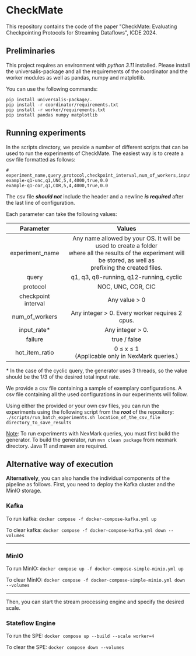 # CheckMate
This repository contains the code of the paper "CheckMate: Evaluating Checkpointing Protocols for Streaming Dataflows", ICDE 2024.

## Preliminaries

This project requires an environment with *python 3.11* installed. 
Please install the universalis-package and all the requirements of the coordinator
and the worker modules as well as pandas, numpy and matplotlib. 

You can use the following commands:

```
pip install universalis-package/.  
pip install -r coordinator/requirements.txt
pip install -r worker/requirements.txt
pip install pandas numpy matplotlib
```

## Running experiments

In the scripts directory, we provide a number of different scripts that can be used to run the experiments of CheckMate.
The easiest way is to create a csv file formatted as follows:

```
# experiment_name,query,protocol,checkpoint_interval,num_of_workers,input_rate,failure,hot_item_ratio
example-q1-unc,q1,UNC,5,4,4000,true,0.0
example-q1-cor,q1,COR,5,4,4000,true,0.0

```
The csv file _**should not**_ include the header and a newline ***is required*** after the last line of configuration.

Each parameter can take the following values:

|    **Parameter**    |                                                                               **Values**                                                                                |
|:-------------------:|:-----------------------------------------------------------------------------------------------------------------------------------------------------------------------:|
|   experiment_name   | Any name allowed by your OS. It will be used to create a folder<br> where all the results of the experiment will be stored, as well as<br> prefixing the created files. |
|        query        |                                                                 q1, q3, q8-running, q12-running, cyclic                                                                 |
|      protocol       |                                                                           NOC, UNC, COR, CIC                                                                            |
| checkpoint interval |                                                                              Any value > 0                                                                              |
|   num_of_workers    |                                                             Any integer > 0. Every worker requires 2 cpus.                                                              |
|     input_rate*     |                                                                            Any integer > 0.                                                                             |
|       failure       |                                                                              true / false                                                                               |
|   hot_item_ratio    |                                                      0 $\leq$ x $\leq$ 1<br> (Applicable only in NexMark queries.)                                                      |

\* In the case of the cyclic query, the generator uses 3 threads, so the value should be the 1/3 of the desired total 
input rate.


We provide a csv file containing a sample of exemplary configurations. A csv file containing all the used configurations
in our experiments will follow. 

Using either the provided or your own csv files, you can run the experiments using the following script from the ***root*** 
of the repository:  
`./scripts/run_batch_experiments.sh location_of_the_csv_file directory_to_save_results`

<ins>Note</ins>: To run experiments with NexMark queries, you must first build the generator. 
To build the generator, run `mvn clean package` from nexmark directory. Java 11 and maven are required. 


## Alternative way of execution

**Alternatively**, you can also handle the individual components of the pipeline as follows. First, you need to deploy 
the Kafka cluster and the MinIO storage.

### Kafka

To run kafka: `docker compose -f docker-compose-kafka.yml up`

To clear kafka: `docker compose -f docker-compose-kafka.yml down --volumes`

---

### MinIO

To run MinIO: `docker compose up -f docker-compose-simple-minio.yml up`

To clear MinIO: `docker compose -f docker-compose-simple-minio.yml down --volumes`

---
  
Then, you can start the stream processing engine and specify the desired scale.

### Stateflow Engine

To run the SPE: `docker compose up --build --scale worker=4`

To clear the SPE: `docker compose down --volumes`

